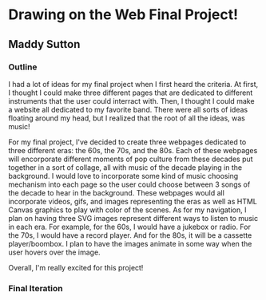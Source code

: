 # Drawing on the Web Final Project!
## Maddy Sutton
### Outline
I had a lot of ideas for my final project when I first heard the criteria. At first, I thought I could make three different pages that are dedicated to different instruments that the user could interract with. Then, I thought I could make a website all dedicated to my favorite band. There were all sorts of ideas floating around my head, but I realized that the root of all the ideas, was music!

For my final project, I've decided to create three webpages dedicated to three different eras: the 60s, the 70s, and the 80s. Each of these webpages will encorporate different moments of pop culture from these decades put together in a sort of collage, all with music of the decade playing in the background. I would love to incorporate some kind of music choosing mechanism into each page so the user could choose between 3 songs of the decade to hear in the background. These webpages would all incorporate videos, gifs, and images representing the eras as well as HTML Canvas graphics to play with color of the scenes. As for my navigation, I plan on having three SVG images represent different ways to listen to music in each era. For example, for the 60s, I would have a jukebox or radio. For the 70s, I would have a record player. And for the 80s, it will be a cassette player/boombox. I plan to have the images animate in some way when the user hovers over the image. 

Overall, I'm really excited for this project!

### Final Iteration
